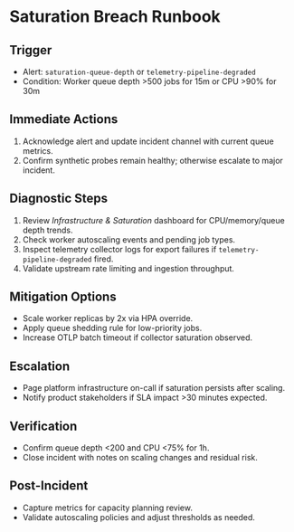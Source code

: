 # Saturation Breach Runbook

## Trigger
- Alert: `saturation-queue-depth` or `telemetry-pipeline-degraded`
- Condition: Worker queue depth >500 jobs for 15m or CPU >90% for 30m

## Immediate Actions
1. Acknowledge alert and update incident channel with current queue metrics.
2. Confirm synthetic probes remain healthy; otherwise escalate to major incident.

## Diagnostic Steps
1. Review *Infrastructure & Saturation* dashboard for CPU/memory/queue depth trends.
2. Check worker autoscaling events and pending job types.
3. Inspect telemetry collector logs for export failures if `telemetry-pipeline-degraded` fired.
4. Validate upstream rate limiting and ingestion throughput.

## Mitigation Options
- Scale worker replicas by 2x via HPA override.
- Apply queue shedding rule for low-priority jobs.
- Increase OTLP batch timeout if collector saturation observed.

## Escalation
- Page platform infrastructure on-call if saturation persists after scaling.
- Notify product stakeholders if SLA impact >30 minutes expected.

## Verification
- Confirm queue depth <200 and CPU <75% for 1h.
- Close incident with notes on scaling changes and residual risk.

## Post-Incident
- Capture metrics for capacity planning review.
- Validate autoscaling policies and adjust thresholds as needed.
